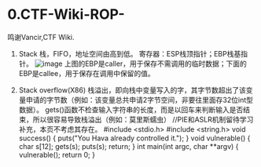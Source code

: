 # 0.CTF-Wiki-ROP-
鸣谢Vancir,CTF Wiki.

01. Stack
 栈，FIFO，地址空间由高到低。
 寄存器：ESP栈顶指针；EBP栈基指针。
 ![image](https://user-images.githubusercontent.com/96966904/147868209-111ed65e-04a2-41fa-8af4-f2372b9e4cfe.png)
 上图的EBP是caller，用于保存不需调用的临时数据；下面的EBP是callee，用于保存在调用中保留的值。

02. Stack overflow(X86)
 栈溢出，即向栈中变量写入的字，其字节数超出了该变量申请的字节数（例如：该变量总共申请2字节空间，非要往里面存32位int型数据）。
 gets()函数不检查输入字符串的长度，而是以回车来判断输入是否结束，所以很容易导致栈溢出（例如：莫里斯蠕虫）
 //PIE和ASLR机制留待学习补充，本页不考虑其存在。
   #include <stdio.h>
   #include <string.h>
   void success() { puts("You Hava already controlled it."); }
   void vulnerable() {
     char s[12];
     gets(s);
     puts(s);
     return;
   }
   int main(int argc, char **argv) {
     vulnerable();
     return 0;
   }

